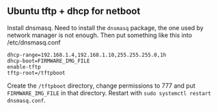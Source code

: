 ## Ubuntu tftp + dhcp for netboot

Install dnsmasq. Need to install the `dnsmasq` package, the one used by network
manager is not enough. Then put something like this into /etc/dnsmasq.conf

```
dhcp-range=192.168.1.4,192.168.1.10,255.255.255.0,1h
dhcp-boot=FIRMWARE_IMG_FILE
enable-tftp
tftp-root=/tftpboot
```

Create the `/tftpboot` directory, change permissions to 777 and put
`FIRMWARE_IMG_FILE` in that directory. Restart with `sudo systemctl restart dnsmasq.conf`.
